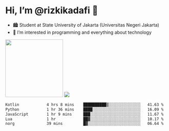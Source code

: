 # Hi, I’m @rizkikadafi 👋
- 🏙 Student at State University of Jakarta (Universitas Negeri Jakarta)
- 👀 I’m interested in programming and everything about technology
<img height="180em" src="https://github-readme-stats.vercel.app/api?username=rizkikadafi&show_icons=true&hide_border=true&&count_private=true&include_all_commits=true" />
<img src="https://github-readme-stats.vercel.app/api/top-langs/?username=rizkikadafi&show_icons=true&hide_border=true&&count_private=true&include_all_commits=true" />

<!--START_SECTION:waka-->

```txt
Kotlin            4 hrs 8 mins    ██████████▒░░░░░░░░░░░░░░   41.63 %
Python            1 hr 36 mins    ████░░░░░░░░░░░░░░░░░░░░░   16.09 %
JavaScript        1 hr 9 mins     ███░░░░░░░░░░░░░░░░░░░░░░   11.67 %
Lua               1 hr            ██▓░░░░░░░░░░░░░░░░░░░░░░   10.17 %
norg              39 mins         █▓░░░░░░░░░░░░░░░░░░░░░░░   06.64 %
```

<!--END_SECTION:waka-->

<!---
rizkikadafi/rizkikadafi is a ✨ special ✨ repository because its `README.md` (this file) appears on your GitHub profile.
You can click the Preview link to take a look at your changes.
--->
